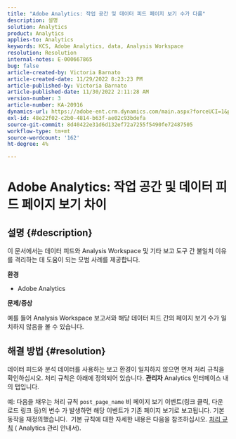 ```yaml
---
title: "Adobe Analytics: 작업 공간 및 데이터 피드 페이지 보기 수가 다름"
description: 설명
solution: Analytics
product: Analytics
applies-to: Analytics
keywords: KCS, Adobe Analytics, data, Analysis Workspace
resolution: Resolution
internal-notes: E-000667865
bug: false
article-created-by: Victoria Barnato
article-created-date: 11/29/2022 8:23:23 PM
article-published-by: Victoria Barnato
article-published-date: 11/30/2022 2:11:28 AM
version-number: 3
article-number: KA-20916
dynamics-url: https://adobe-ent.crm.dynamics.com/main.aspx?forceUCI=1&pagetype=entityrecord&etn=knowledgearticle&id=ca851ba9-2370-ed11-9561-6045bd006a22
exl-id: 48e22f02-c2b0-4814-b63f-ae02c93bdefa
source-git-commit: 8d40422e31d6d132ef72a7255f5490fe72487505
workflow-type: tm+mt
source-wordcount: '162'
ht-degree: 4%

---
```


# Adobe Analytics: 작업 공간 및 데이터 피드 페이지 보기 차이

## 설명 {#description}


이 문서에서는 데이터 피드와 Analysis Workspace 및 기타 보고 도구 간 불일치 이유를 격리하는 데 도움이 되는 모범 사례를 제공합니다.

<b>환경</b>

- Adobe Analytics


<b>문제/증상</b>


예를 들어 Analysis Workspace 보고서와 해당 데이터 피드 간의 페이지 보기 수가 일치하지 않음을 볼 수 있습니다.




## 해결 방법 {#resolution}


데이터 피드와 분석 데이터를 사용하는 보고 환경이 일치하지 않으면 먼저 처리 규칙을 확인하십시오. 처리 규칙은 아래에 정의되어 있습니다. <b>관리자</b> Analytics 인터페이스 내의 탭입니다.

예: 다음을 채우는 처리 규칙 `post_page_name` 비 페이지 보기 이벤트(링크 클릭, 다운로드 링크 등)의 변수 가 발생하면 해당 이벤트가 기존 페이지 보기로 보고됩니다. 기본 동작을 재정의했습니다.  기본 규칙에 대한 자세한 내용은 다음을 참조하십시오. [처리 규칙](https://experienceleague.adobe.com/docs/analytics/admin/admin-tools/processing-rules/processing-rules-configuration/processing-rules-about.html?lang=en) ( Analytics 관리 안내서).
